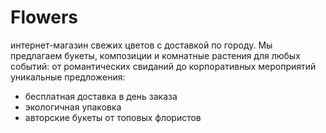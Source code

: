 # Flowers
интернет-магазин свежих цветов с доставкой по городу. Мы предлагаем букеты, композиции и комнатные растения для любых событий: от романтических свиданий до корпоративных мероприятий
уникальные предложения:
* бесплатная доставка в день заказа
* экологичная упаковка
* авторские букеты от топовых флористов
